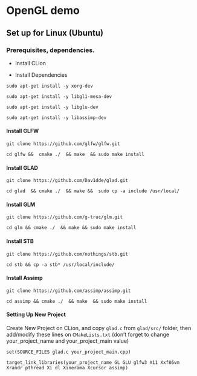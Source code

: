 # OpenGL demo

## Set up for Linux (Ubuntu)


###  Prerequisites, dependencies.

* Install CLion

* Install Dependencies

`sudo apt-get install -y xorg-dev`

`sudo apt-get install -y libgl1-mesa-dev`

`sudo apt-get install -y libglu-dev`

`sudo apt-get install -y libassimp-dev`

#### Install GLFW
`git clone https://github.com/glfw/glfw.git`

`cd glfw &&  cmake ./  && make  && sudo make install`

#### Install GLAD
`git clone https://github.com/Dav1dde/glad.git`

`cd glad  && cmake ./  && make &&  sudo cp -a include /usr/local/`

#### Install GLM
`git clone https://github.com/g-truc/glm.git`

`cd glm && cmake ./  && make && sudo make install`

#### Install STB
`git clone https://github.com/nothings/stb.git`

`cd stb && cp -a stb* /usr/local/include/`


#### Install Assimp
`git clone https://github.com/assimp/assimp.git`

`cd assimp && cmake ./  && make  && sudo make install` 

#### Setting Up New Project

Create New Project on CLion, and copy `glad.c` from `glad/src/` folder, 
then add/modify these lines on `CMakeLists.txt` (don’t forget to change your_project_name and your_project_main value)

`set(SOURCE_FILES glad.c your_project_main.cpp)`

`target_link_libraries(your_project_name GL GLU glfw3 X11 Xxf86vm Xrandr pthread Xi dl Xinerama Xcursor assimp)`